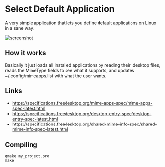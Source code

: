 Select Default Application
==========================

A very simple application that lets you define default applications on Linux in a sane way.

![screenshot](/screenshot.png)


How it works
------------

Basically it just loads all installed applications by reading their .desktop
files, reads the MimeType fields to see what it supports, and updates
~/.config/mimeapps.list with what the user wants.


Links
-----

 * https://specifications.freedesktop.org/mime-apps-spec/mime-apps-spec-latest.html
 * https://specifications.freedesktop.org/desktop-entry-spec/desktop-entry-spec-latest.html
 * https://specifications.freedesktop.org/shared-mime-info-spec/shared-mime-info-spec-latest.html


Compiling
---------

    qmake my_project.pro
    make
